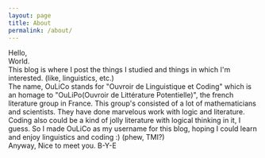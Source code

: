```yaml
---
layout: page
title: About
permalink: /about/
---
```


Hello, <br>
World. <br>
This blog is where I post the things I studied and things in which I'm interested. (like, linguistics, etc.) <br>
The name, OuLiCo stands for "Ouvroir de Linguistique et Coding" which is an homage to "OuLiPo(Ouvroir de Littérature Potentielle)", the french literature group in France. This group's consisted of a lot of mathematicians and scientists. They have done marvelous work with logic and literature. Coding also could be a kind of jolly literature with logical thinking in it, I guess. So I made OuLiCo as my username for this blog, hoping I could learn and enjoy linguistics and coding :) (phew, TMI?)<br> 
Anyway, Nice to meet you. B-Y-E
